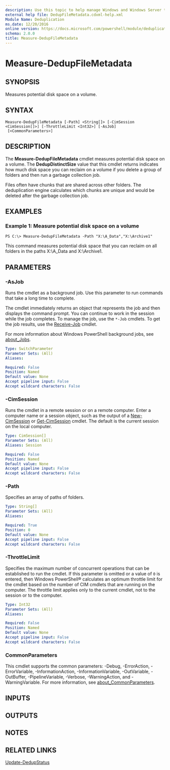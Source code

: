 ```yaml
---
description: Use this topic to help manage Windows and Windows Server technologies with Windows PowerShell.
external help file: DedupFileMetadata.cdxml-help.xml
Module Name: Deduplication
ms.date: 12/20/2016
online version: https://docs.microsoft.com/powershell/module/deduplication/measure-dedupfilemetadata?view=windowsserver2016-ps&wt.mc_id=ps-gethelp
schema: 2.0.0
title: Measure-DedupFileMetadata
---
```


# Measure-DedupFileMetadata

## SYNOPSIS
Measures potential disk space on a volume.

## SYNTAX

```
Measure-DedupFileMetadata [-Path] <String[]> [-CimSession <CimSession[]>] [-ThrottleLimit <Int32>] [-AsJob]
 [<CommonParameters>]
```

## DESCRIPTION
The **Measure-DedupFileMetadata** cmdlet measures potential disk space on a volume.
The **DedupDistinctSize** value that this cmdlet returns indicates how much disk space you can reclaim on a volume if you delete a group of folders and then run a garbage collection job.

Files often have chunks that are shared across other folders.
The deduplication engine calculates which chunks are unique and would be deleted after the garbage collection job.

## EXAMPLES

### Example 1: Measure potential disk space on a volume
```
PS C:\> Measure-DedupFileMetadata -Path "X:\A_Data","X:\Archive1"
```

This command measures potential disk space that you can reclaim on all folders in the paths X:\A_Data and X:\Archive1.

## PARAMETERS

### -AsJob
Runs the cmdlet as a background job. Use this parameter to run commands that take a long time to complete. 

The cmdlet immediately returns an object that represents the job and then displays the command prompt. 
You can continue to work in the session while the job completes. 
To manage the job, use the `*-Job` cmdlets. 
To get the job results, use the [Receive-Job](https://go.microsoft.com/fwlink/?LinkID=113372) cmdlet. 

For more information about Windows PowerShell background jobs, see [about_Jobs](https://go.microsoft.com/fwlink/?LinkID=113251).

```yaml
Type: SwitchParameter
Parameter Sets: (All)
Aliases: 

Required: False
Position: Named
Default value: None
Accept pipeline input: False
Accept wildcard characters: False
```

### -CimSession
Runs the cmdlet in a remote session or on a remote computer.
Enter a computer name or a session object, such as the output of a [New-CimSession](/powershell/module/cimcmdlets/new-cimsession) or [Get-CimSession](https://go.microsoft.com/fwlink/p/?LinkId=227966) cmdlet.
The default is the current session on the local computer.

```yaml
Type: CimSession[]
Parameter Sets: (All)
Aliases: Session

Required: False
Position: Named
Default value: None
Accept pipeline input: False
Accept wildcard characters: False
```

### -Path
Specifies an array of paths of folders.

```yaml
Type: String[]
Parameter Sets: (All)
Aliases: 

Required: True
Position: 0
Default value: None
Accept pipeline input: False
Accept wildcard characters: False
```

### -ThrottleLimit
Specifies the maximum number of concurrent operations that can be established to run the cmdlet.
If this parameter is omitted or a value of `0` is entered, then Windows PowerShell® calculates an optimum throttle limit for the cmdlet based on the number of CIM cmdlets that are running on the computer.
The throttle limit applies only to the current cmdlet, not to the session or to the computer.

```yaml
Type: Int32
Parameter Sets: (All)
Aliases: 

Required: False
Position: Named
Default value: None
Accept pipeline input: False
Accept wildcard characters: False
```

### CommonParameters
This cmdlet supports the common parameters: -Debug, -ErrorAction, -ErrorVariable, -InformationAction, -InformationVariable, -OutVariable, -OutBuffer, -PipelineVariable, -Verbose, -WarningAction, and -WarningVariable. For more information, see [about_CommonParameters](https://go.microsoft.com/fwlink/?LinkID=113216).

## INPUTS

## OUTPUTS

## NOTES

## RELATED LINKS

[Update-DedupStatus](./Update-DedupStatus.md)
